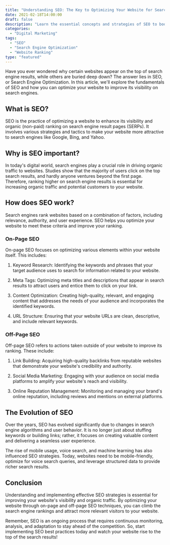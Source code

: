 ```yaml
--- 
title: "Understanding SEO: The Key to Optimizing Your Website for Search Engines" 
date: 2021-02-18T14:00:00 
draft: false 
description: "Learn the essential concepts and strategies of SEO to boost your website's visibility on search engines." 
categories: 
  - "Digital Marketing" 
tags: 
  - "SEO" 
  - "Search Engine Optimization" 
  - "Website Ranking" 
type: "featured" 
--- 
```


Have you ever wondered why certain websites appear on the top of search engine results, while others are buried deep down? The answer lies in SEO, or Search Engine Optimization. In this article, we'll explore the fundamentals of SEO and how you can optimize your website to improve its visibility on search engines.

## What is SEO?

SEO is the practice of optimizing a website to enhance its visibility and organic (non-paid) ranking on search engine result pages (SERPs). It involves various strategies and tactics to make your website more attractive to search engines like Google, Bing, and Yahoo.

## Why is SEO important?

In today's digital world, search engines play a crucial role in driving organic traffic to websites. Studies show that the majority of users click on the top search results, and hardly anyone ventures beyond the first page. Therefore, ranking higher on search engine results is essential for increasing organic traffic and potential customers to your website.

## How does SEO work?

Search engines rank websites based on a combination of factors, including relevance, authority, and user experience. SEO helps you optimize your website to meet these criteria and improve your ranking.

### On-Page SEO

On-page SEO focuses on optimizing various elements within your website itself. This includes:

1. Keyword Research: Identifying the keywords and phrases that your target audience uses to search for information related to your website.

2. Meta Tags: Optimizing meta titles and descriptions that appear in search results to attract users and entice them to click on your link.

3. Content Optimization: Creating high-quality, relevant, and engaging content that addresses the needs of your audience and incorporates the identified keywords.

4. URL Structure: Ensuring that your website URLs are clean, descriptive, and include relevant keywords.

### Off-Page SEO

Off-page SEO refers to actions taken outside of your website to improve its ranking. These include:

1. Link Building: Acquiring high-quality backlinks from reputable websites that demonstrate your website's credibility and authority.

2. Social Media Marketing: Engaging with your audience on social media platforms to amplify your website's reach and visibility.

3. Online Reputation Management: Monitoring and managing your brand's online reputation, including reviews and mentions on external platforms.

## The Evolution of SEO

Over the years, SEO has evolved significantly due to changes in search engine algorithms and user behavior. It is no longer just about stuffing keywords or building links; rather, it focuses on creating valuable content and delivering a seamless user experience.

The rise of mobile usage, voice search, and machine learning has also influenced SEO strategies. Today, websites need to be mobile-friendly, optimize for voice search queries, and leverage structured data to provide richer search results.

## Conclusion

Understanding and implementing effective SEO strategies is essential for improving your website's visibility and organic traffic. By optimizing your website through on-page and off-page SEO techniques, you can climb the search engine rankings and attract more relevant visitors to your website.

Remember, SEO is an ongoing process that requires continuous monitoring, analysis, and adaptation to stay ahead of the competition. So, start implementing SEO best practices today and watch your website rise to the top of the search results!
